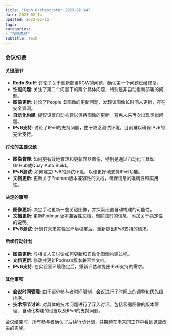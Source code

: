 ```yaml
---
title: "Ceph Orchestrator 2023-02-14"
date: 2023-02-14
updated: 2023-02-15
tags:
categories:
- "视频总结"
subtitle: tech
---
```



### 会议纪要

#### 关键细节
- **Redo Stuff**: 讨论了关于重新部署RGW的问题，确认第一个问题已经修复。
- **性能问题**: 关注了第二个问题下的两个具体问题，特别是非自动重新部署的问题。
- **图像更新**: 讨论了People ID图像的更新问题，发现该图像长时间未更新，存在安全漏洞。
- **自动化构建**: 提议设置自动构建以保持图像的更新，避免未来再次出现类似问题。
- **IPv6支持**: 讨论了IPv6的支持问题，由于缺乏测试环境，目前难以确保IPv6的完全支持。

#### 讨论的主要议题
- **图像管理**: 如何更有效地管理和更新容器图像，特别是通过自动化工具如GitHub或Quay Auto Build。
- **IPv6测试**: 如何建立IPv6的测试环境，以便更好地支持IPv6功能。
- **文档更新**: 更新关于Podman版本兼容性的文档，确保信息的准确性和实用性。

#### 决定的事项
- **图像更新**: 决定手动更新一些关键图像，并探索设置自动构建的可能性。
- **文档更新**: 更新Podman版本兼容性文档，删除过时的信息，添加关于稳定性的说明。
- **IPv6测试**: 计划在未来实验室环境稳定后，重新提出IPv6支持的请求。

#### 后续行动计划
- **图像更新**: 与相关人员讨论如何更新和自动化图像构建过程。
- **文档更新**: 修改并更新Podman版本兼容性文档。
- **IPv6支持**: 在实验室环境稳定后，重新评估和提出IPv6支持的需求。

#### 其他事项
- **会议时间管理**: 由于部分参与者时间限制，会议进行了时间上的调整和优先级排序。
- **技术细节讨论**: 对具体的技术问题进行了深入讨论，包括容器图像的版本管理、自动化构建的设置以及IPv6的支持问题。

会议结束时，所有参与者确认了后续行动计划，并期待在未来的工作中看到这些改进的实施。